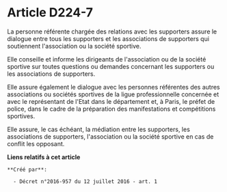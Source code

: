 # Article D224-7

La personne référente chargée des relations avec les supporters assure le dialogue entre tous les supporters et les
associations de supporters qui soutiennent l'association ou la société sportive. 

Elle conseille et informe les dirigeants de l'association ou de la société sportive sur toutes questions ou demandes
concernant les supporters ou les associations de supporters. 

Elle assure également le dialogue avec les personnes référentes des autres associations ou sociétés sportives de la ligue
professionnelle concernée et avec le représentant de l'Etat dans le département et, à Paris, le préfet de police, dans le
cadre de la préparation des manifestations et compétitions sportives. 

Elle assure, le cas échéant, la médiation entre les supporters, les associations de supporters, l'association ou la société
sportive en cas de conflit les opposant.

**Liens relatifs à cet article**

	**Créé par**:

	  - Décret n°2016-957 du 12 juillet 2016 - art. 1
